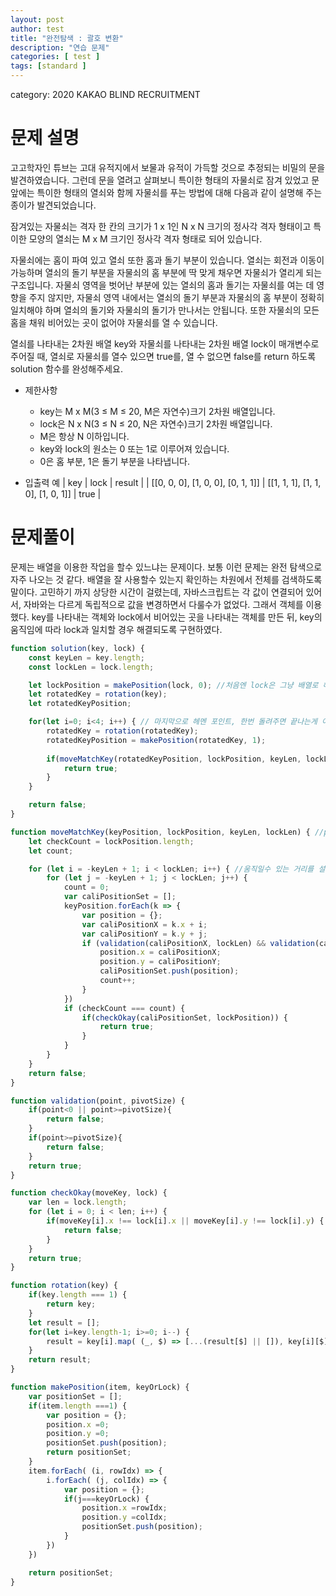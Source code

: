 ```yaml
---
layout: post
author: test
title: "완전탐색 : 괄호 변환"
description: "연습 문제"
categories: [ test ]
tags: [standard ]
---
```

category: 2020 KAKAO BLIND RECRUITMENT


# 문제 설명
 고고학자인 튜브는 고대 유적지에서 보물과 유적이 가득할 것으로 추정되는 비밀의 문을 발견하였습니다. 그런데 문을 열려고 살펴보니 특이한 형태의 자물쇠로 잠겨 있었고 문 앞에는 특이한 형태의 열쇠와 함께 자물쇠를 푸는 방법에 대해 다음과 같이 설명해 주는 종이가 발견되었습니다.

 잠겨있는 자물쇠는 격자 한 칸의 크기가 1 x 1인 N x N 크기의 정사각 격자 형태이고 특이한 모양의 열쇠는 M x M 크기인 정사각 격자 형태로 되어 있습니다.

 자물쇠에는 홈이 파여 있고 열쇠 또한 홈과 돌기 부분이 있습니다. 열쇠는 회전과 이동이 가능하며 열쇠의 돌기 부분을 자물쇠의 홈 부분에 딱 맞게 채우면 자물쇠가 열리게 되는 구조입니다. 자물쇠 영역을 벗어난 부분에 있는 열쇠의 홈과 돌기는 자물쇠를 여는 데 영향을 주지 않지만, 자물쇠 영역 내에서는 열쇠의 돌기 부분과 자물쇠의 홈 부분이 정확히 일치해야 하며 열쇠의 돌기와 자물쇠의 돌기가 만나서는 안됩니다. 또한 자물쇠의 모든 홈을 채워 비어있는 곳이 없어야 자물쇠를 열 수 있습니다.

 열쇠를 나타내는 2차원 배열 key와 자물쇠를 나타내는 2차원 배열 lock이 매개변수로 주어질 때, 열쇠로 자물쇠를 열수 있으면 true를, 열 수 없으면 false를 return 하도록 solution 함수를 완성해주세요.

 - 제한사항
   - key는 M x M(3 ≤ M ≤ 20, M은 자연수)크기 2차원 배열입니다.
   - lock은 N x N(3 ≤ N ≤ 20, N은 자연수)크기 2차원 배열입니다.
   - M은 항상 N 이하입니다.
   - key와 lock의 원소는 0 또는 1로 이루어져 있습니다.
   - 0은 홈 부분, 1은 돌기 부분을 나타냅니다.


 - 입출력 예
 | key | lock | result |
 | [[0, 0, 0], [1, 0, 0], [0, 1, 1]] | [[1, 1, 1], [1, 1, 0], [1, 0, 1]] | true |
 
 
# 문제풀이
  
  문제는 배열을 이용한 작업을 할수 있느냐는 문제이다. 보통 이런 문제는 완전 탐색으로 자주 나오는 것 같다. 배열을 잘 사용할수 있는지 확인하는 차원에서 전체를 검색하도록 말이다.
  고민하기 까지 상당한 시간이 걸렸는데, 자바스크립트는 각 값이 연결되어 있어서, 자바와는 다르게 독립적으로 값을 변경하면서 다룰수가 없었다. 그래서 객체를 이용했다.
  key를 나타내는 객체와 lock에서 비어있는 곳을 나타내는 객체를 만든 뒤, key의 움직임에 따라 lock과 일치할 경우 해결되도록 구현하였다.


```javascript
function solution(key, lock) {
    const keyLen = key.length;
    const lockLen = lock.length;

    let lockPosition = makePosition(lock, 0); //처음엔 lock은 그냥 배열로 해결하려고 했는데, 배열 값을 따로 받아서 바꾸려니 값이 이어져서 바뀌어 버려서 그냥 이것 또한 객체로 만들었다.
    let rotatedKey = rotation(key);
    let rotatedKeyPosition;

    for(let i=0; i<4; i++) { // 마지막으로 헤멘 포인트, 한번 돌려주면 끝나는게 아니라 네번 모두 돌려줘야 한다. 생각해 보면 당연하다.
        rotatedKey = rotation(rotatedKey);
        rotatedKeyPosition = makePosition(rotatedKey, 1);
        
        if(moveMatchKey(rotatedKeyPosition, lockPosition, keyLen, lockLen)) {
            return true;
        }
    }

    return false;
}

function moveMatchKey(keyPosition, lockPosition, keyLen, lockLen) { //position으로 받아오니 key의 size와 lock의 size가 필요해졌다.
    let checkCount = lockPosition.length;
    let count;

    for (let i = -keyLen + 1; i < lockLen; i++) { //움직일수 있는 거리를 설정함. (key size)
        for (let j = -keyLen + 1; j < lockLen; j++) {
            count = 0;
            var caliPositionSet = [];
            keyPosition.forEach(k => {
                var position = {};
                var caliPositionX = k.x + i;
                var caliPositionY = k.y + j;
                if (validation(caliPositionX, lockLen) && validation(caliPositionY, lockLen)) { //lockSize 안에 들어와야 하므로 lockSize가 필요
                    position.x = caliPositionX;
                    position.y = caliPositionY;
                    caliPositionSet.push(position);
                    count++;
                }
            })
            if (checkCount === count) {
                if(checkOkay(caliPositionSet, lockPosition)) {
                    return true;
                }
            }
        }
    }
    return false;
}

function validation(point, pivotSize) {
    if(point<0 || point>=pivotSize){
        return false;
    }
    if(point>=pivotSize){
        return false;
    }
    return true;
} 

function checkOkay(moveKey, lock) {
    var len = lock.length;
    for (let i = 0; i < len; i++) {
        if(moveKey[i].x !== lock[i].x || moveKey[i].y !== lock[i].y) { //완벽히 같아야 인정
            return false;
        } 
    }
    return true;
}

function rotation(key) {
    if(key.length === 1) {
        return key;
    }
    let result = [];
    for(let i=key.length-1; i>=0; i--) {
        result = key[i].map( (_, $) => [...(result[$] || []), key[i][$]]); //잘쓰이는 rotation
    }
    return result; 
}

function makePosition(item, keyOrLock) {
    var positionSet = [];
    if(item.length ===1) {
        var position = {};
        position.x =0;
        position.y =0;
        positionSet.push(position);
        return positionSet;
    }
    item.forEach( (i, rowIdx) => {
        i.forEach( (j, colIdx) => {
            var position = {};
            if(j===keyOrLock) {
                position.x =rowIdx;
                position.y =colIdx;
                positionSet.push(position);
            }
        })
    })

    return positionSet;
}
```

